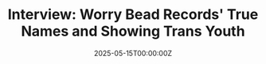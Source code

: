 ---
publication: "Music N Gear"
title: "Interview: Worry Bead Records' True Names and Showing Trans Youth"
url: "https://www.musicngear.com/blog/interview-worry-bead-records-true-names-and-showing-trans-youth"
date: 2025-05-15T00:00:00Z
--- 
